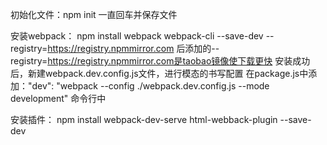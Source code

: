 初始化文件：npm init 一直回车并保存文件

安装webpack： npm install webpack webpack-cli --save-dev --registry=https://registry.npmmirror.com 后添加的--registry=https://registry.npmmirror.com是taobao镜像使下载更快 安装成功后，新建webpack.dev.config.js文件，进行模态的书写配置 在package.js中添加："dev": "webpack --config ./webpack.dev.config.js --mode development" 命令行中

安装插件： npm install webpack-dev-serve html-webback-plugin --save-dev
